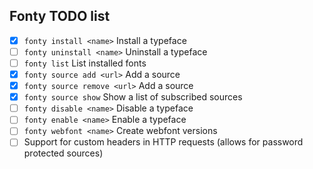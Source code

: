 Fonty TODO list
---

- [x] `fonty install <name>` Install a typeface
- [ ] `fonty uninstall <name>` Uninstall a typeface
- [ ] `fonty list` List installed fonts
- [x] `fonty source add <url>` Add a source
- [x] `fonty source remove <url>` Add a source
- [x] `fonty source show` Show a list of subscribed sources
- [ ] `fonty disable <name>` Disable a typeface
- [ ] `fonty enable <name>` Enable a typeface
- [ ] `fonty webfont <name>` Create webfont versions
- [ ] Support for custom headers in HTTP requests (allows for password protected sources)
